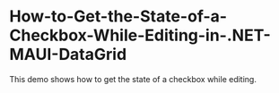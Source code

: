 # How-to-Get-the-State-of-a-Checkbox-While-Editing-in-.NET-MAUI-DataGrid
This demo shows how to get the state of a checkbox while editing.
